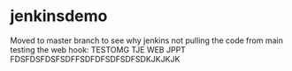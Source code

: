 # jenkinsdemo

Moved to master branch to see why jenkins not pulling the code from main
testing the web hook:
TESTOMG TJE WEB JPPT
FDSFDSFDSFSDFFSDFDFSDFSDFSDKJKJKJK
